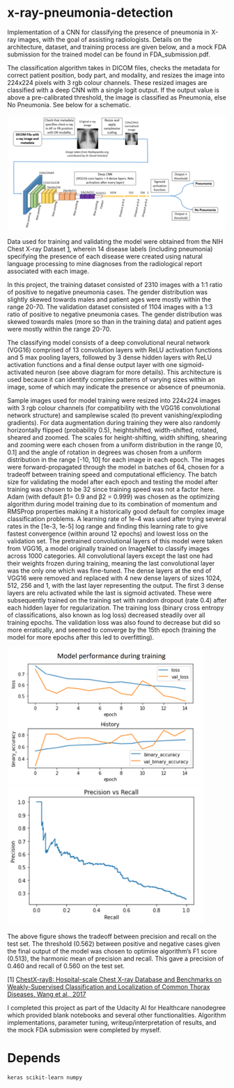 # x-ray-pneumonia-detection

Implementation of a CNN for classifying the presence of pneumonia in X-ray images, with the goal of assisting radiologists. Details on the architecture, dataset, and training process are given below, and a mock FDA submission for the trained model can be found in FDA_submission.pdf.

The classification algorithm takes in DICOM files, checks the metadata for correct patient position, body part, and modality, and resizes the image into 224x224 pixels with 3 rgb colour channels. These resized images are classified with a deep CNN with a single logit output. If the output value is above a pre-calibrated threshold, the image is classified as Pneumonia, else No Pneumonia. See below for a schematic.

<img src="https://github.com/callumcanavan/x-ray-pneumonia-detection/blob/main/images/architecture.png" alt="drawing" width="900"/>

Data used for training and validating the model were obtained from the NIH Chest X-ray Dataset [1](https://arxiv.org/abs/1705.02315), wherein 14 disease labels (including pneumonia) specifying the presence of each disease were created using natural language processing to mine diagnoses from the radiological report associated with each image.

In this project, the training dataset consisted of 2310 images with a 1:1 ratio of positive to negative pneumonia cases. The gender distribution was slightly skewed towards males and patient ages were mostly within the range 20-70. The validation dataset consisted of 1104 images with a 1:3 ratio of positive to negative pneumonia cases. The gender distribution was skewed towards males (more so than in the training data) and patient ages were mostly within the range 20-70.

The classifying model consists of a deep convolutional neural network (VGG16) comprised of 13 convolution layers with ReLU activation functions and 5 max pooling layers, followed by 3 dense hidden layers with ReLU activation functions and a final dense output layer with one sigmoid-activated neuron (see above diagram for more details). This architecture is used because it can identify complex patterns of varying sizes within an image, some of which may indicate the presence or absence of pneumonia. 

Sample images used for model training were resized into 224x224 images with 3 rgb colour channels (for compatibility with the VGG16 convolutional network structure) and samplewise scaled (to prevent vanishing/exploding gradients). For data augmentation during training they were also randomly horizontally flipped (probability 0.5), heightshifted, width-shifted, rotated, sheared and zoomed. The scales for height-shifting, width shifting, shearing and zooming were each chosen from a uniform distribution in the range [0, 0.1] and the angle of rotation in degrees was chosen from a uniform distribution in the range [-10, 10] for each image in each epoch. The images were forward-propagated through the model in batches of 64, chosen for a tradeoff between training speed and computational efficiency. The batch size for validating the model after each epoch and testing the model after training was chosen to be 32 since training speed was not a factor here. Adam (with default β1= 0.9 and β2 = 0.999) was chosen as the optimizing algorithm during model training due to its combination of momentum and RMSProp properties making it a historically good default for complex image classification problems. A learning rate of 1e-4 was used after trying several rates in the [1e-3, 1e-5] log range and finding this learning rate to give fastest convergence (within around 12 epochs) and lowest loss on the validation set. The pretrained convolutional layers of this model were taken from VGG16, a model originally trained on ImageNet to classify images across 1000 categories. All convolutional layers except the last one had their weights frozen during training, meaning the last convolutional layer was the only one which was fine-tuned. The dense layers at the end of VGG16 were removed and replaced with 4 new dense layers of sizes 1024, 512, 256 and 1, with the last layer representing the output. The first 3 dense layers are relu activated while the last is sigmoid activated. These were subsequently trained on the training set with random dropout (rate 0.4) after each hidden layer for regularization. The training loss (binary cross entropy of classifications, also known as log loss) decreased steadily over all training epochs. The validation loss was also found to decrease but did so more erratically, and seemed to converge by the 15th epoch (training the model for more epochs after this led to overfitting).

<img src="https://github.com/callumcanavan/x-ray-pneumonia-detection/blob/main/images/train.png" alt="drawing" width="450"/>

<img src="https://github.com/callumcanavan/x-ray-pneumonia-detection/blob/main/images/pr.png" alt="drawing" width="450"/>

The above figure shows the tradeoff between precision and recall on the test set. The threshold (0.562) between positive and negative cases given the final output of the model was chosen to optimise algorithm’s F1 score (0.513), the harmonic mean of precision and recall. This gave a precision of 0.460 and recall of 0.560 on the test set.

[1] [ChestX-ray8: Hospital-scale Chest X-ray Database and Benchmarks on Weakly-Supervised Classification and Localization of Common Thorax Diseases, Wang et al., 2017](https://arxiv.org/abs/1705.02315)

I completed this project as part of the Udacity AI for Healthcare nanodegree which provided blank notebooks and several other functionalities. Algorithm implementations, parameter tuning,  writeup/interpretation of results, and the mock FDA submission were completed by myself.

# Depends
```
keras scikit-learn numpy
```
